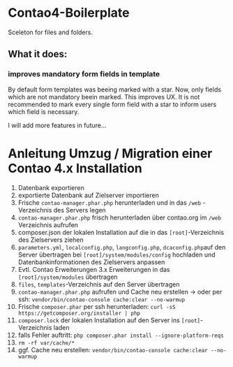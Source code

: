 # Contao4-Boilerplate
Sceleton for files and folders.

## What it does:
### improves mandatory form fields in template
By default form templates was beeing marked with a star. Now, only fields which are not mandatory beein marked. This improves UX. It is not recommended to mark every single form field with a star to inform users which field is necessary.


I will add more features in future...

# Anleitung Umzug / Migration einer Contao 4.x Installation

1. Datenbank exportieren
2. exportierte Datenbank auf Zielserver importieren
3. Frische `contao-manager.phar.php` herunterladen und in das `/web` - Verzeichnis des Servers legen
4. `contao-manager.phar.php` frisch herunterladen über contao.org im `/web` Verzeichnis aufrufen
5. composer.json der lokalen Installation auf die in das `[root]`-Verzeichnis des Zielservers ziehen
6. `parameters.yml`, `localconfig.php`, `langconfig.php`, `dcaconfig.php`auf den Server übertragen bei `[root]/system/modules/config` hochladen und Datenbankinformationen des Zielservers anpassen
7. Evtl. Contao Erweiterungen 3.x Erweiterungen in das `[root]/system/modules` übertragen
8. `files`, `templates`-Verzeichnis auf den Server übertragen
9. `contao-manager.phar.php` aufrufen und Cache neu erstellen -> oder per ssh: `vendor/bin/contao-console cache:clear --no-warmup`
10. Frische `composer.phar` per ssh herunterladen: `curl -sS https://getcomposer.org/installer | php`
11. `composer.lock` der lokalen Installation auf den Server ins `[root]`-Verzeichnis laden
12. falls Fehler auftritt: `php composer.phar install --ignore-platform-reqs`
13. `rm -rf var/cache/*`
14. ggf. Cache neu erstellen: `vendor/bin/contao-console cache:clear --no-warmup`
